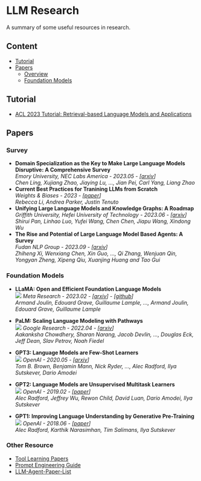 # LLM Research 

A summary of some useful resources in research.

## Content

- [Tutorial](#tutorial)
- [Papers](#papers)
  - [Overview](#survey)
  - [Foundation Models](#foundation-models)

## Tutorial
- [ACL 2023 Tutorial: Retrieval-based Language Models and Applications](https://acl2023-retrieval-lm.github.io/)
  
## Papers

### Survey

- **Domain Specialization as the Key to Make Large Language Models Disruptive: A Comprehensive Survey**  
  *Emory University, NEC Labs America - 2023.05 - [[arxiv](https://arxiv.org/pdf/2305.18703.pdf)]*   
  *Chen Ling, Xujiang Zhao, Jiaying Lu, ..., Jian Pei, Carl Yang, Liang Zhao*
- **Current Best Practices for Tranining LLMs from Scratch**  
  *Weights & Biases - 2023 - [[paper](https://uploads-ssl.webflow.com/5ac6b7f2924c656f2b13a88c/6435aabdc0a041194b243eef_Current%20Best%20Practices%20for%20Training%20LLMs%20from%20Scratch%20-%20Final.pdf)]*  
  *Rebecca Li, Andrea Parker, Justin Tenuto*
- **Unifying Large Language Models and Knowledge Graphs: A Roadmap**  
  *Griffith University, Hefei University of Technology - 2023.06 - [[arxiv](https://arxiv.org/pdf/2306.08302.pdf)]*   
  *Shirui Pan, Linhao Luo, Yufei Wang, Chen Chen, Jiapu Wang, Xindong Wu*
- **The Rise and Potential of Large Language Model Based Agents: A Survey**  
  *Fudan NLP Group - 2023.09 - [[arxiv](https://arxiv.org/pdf/2309.07864.pdf)]*   
  *Zhiheng Xi, Wenxiang Chen, Xin Guo, ..., Qi Zhang, Wenjuan Qin, Yongyan Zheng, Xipeng Qiu, Xuanjing Huang and Tao Gui*
  
### Foundation Models

- **LLaMA: Open and Efficient Foundation Language Models**  
  ![](https://img.shields.io/badge/Decoder_Only-orange) *Meta Research - 2023.02 - [[arxiv](https://arxiv.org/pdf/2302.13971.pdf)] - [[github](https://github.com/facebookresearch/llama)]*  
  *Armand Joulin, Edouard Grave, Guillaume Lample, ..., Armand Joulin, Edouard Grave, Guillaume Lample*

- **PaLM: Scaling Language Modeling with Pathways**  
  ![](https://img.shields.io/badge/Decoder_Only-orange) *Google Research - 2022.04 - [[arxiv](https://arxiv.org/pdf/2204.02311.pdf)]*  
  *Aakanksha Chowdhery, Sharan Narang, Jacob Devlin, ..., Douglas Eck, Jeff Dean, Slav Petrov, Noah Fiedel*

- **GPT3: Language Models are Few-Shot Learners**  
  ![](https://img.shields.io/badge/Decoder_Only-orange) *OpenAI - 2020.05 - [[arxiv](https://arxiv.org/pdf/2005.14165.pdf)]*  
  *Tom B. Brown, Benjamin Mann, Nick Ryder, ..., Alec Radford, Ilya Sutskever, Dario Amodei*

- **GPT2: Language Models are Unsupervised Multitask Learners**  
  ![](https://img.shields.io/badge/Decoder_Only-orange) *OpenAI - 2019.02 - [[paper](https://d4mucfpksywv.cloudfront.net/better-language-models/language-models.pdf)]*  
  *Alec Radford, Jeffrey Wu, Rewon Child, David Luan, Dario Amodei, Ilya Sutskever*

- **GPT1: Improving Language Understanding by Generative Pre-Training**  
  ![](https://img.shields.io/badge/Decoder_Only-orange) *OpenAI - 2018.06 - [[paper](https://s3-us-west-2.amazonaws.com/openai-assets/research-covers/language-unsupervised/language_understanding_paper.pdf)]*  
  *Alec Radford, Karthik Narasimhan, Tim Salimans, Ilya Sutskever*

  
### Other Resource
- [Tool Learning Papers](https://github.com/thunlp/ToolLearningPapers#why-tool-learning)
- [Prompt Engineering Guide](https://www.promptingguide.ai/papers)
- [LLM-Agent-Paper-List](https://github.com/WooooDyy/LLM-Agent-Paper-List)

